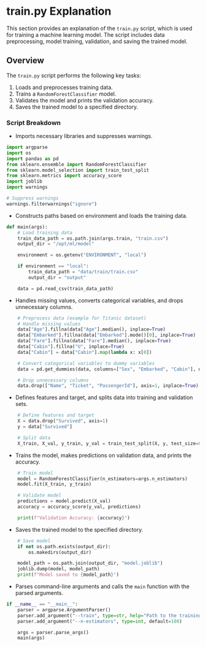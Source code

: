 # train.py Explanation

This section provides an explanation of the `train.py` script, which is used for training a machine learning model. The script includes data preprocessing, model training, validation, and saving the trained model.

## Overview

The `train.py` script performs the following key tasks:
1. Loads and preprocesses training data.
2. Trains a `RandomForestClassifier` model.
3. Validates the model and prints the validation accuracy.
4. Saves the trained model to a specified directory.

### Script Breakdown

- Imports necessary libraries and suppresses warnings.
```python
import argparse
import os
import pandas as pd
from sklearn.ensemble import RandomForestClassifier
from sklearn.model_selection import train_test_split
from sklearn.metrics import accuracy_score
import joblib
import warnings

# Suppress warnings
warnings.filterwarnings("ignore")
```



- Constructs paths based on environment and loads the training data.
```python
def main(args):
    # Load training data
    train_data_path = os.path.join(args.train, "train.csv")
    output_dir = "/opt/ml/model"

    environment = os.getenv("ENVIRONMENT", "local")

    if environment == "local":
        train_data_path = "data/train/train.csv"
        output_dir = "output"

    data = pd.read_csv(train_data_path)
```

- Handles missing values, converts categorical variables, and drops unnecessary columns.
```python
    # Preprocess data (example for Titanic dataset)
    # Handle missing values
    data["Age"].fillna(data["Age"].median(), inplace=True)
    data["Embarked"].fillna(data["Embarked"].mode()[0], inplace=True)
    data["Fare"].fillna(data["Fare"].median(), inplace=True)
    data["Cabin"].fillna("U", inplace=True)
    data["Cabin"] = data["Cabin"].map(lambda x: x[0])

    # Convert categorical variables to dummy variables
    data = pd.get_dummies(data, columns=["Sex", "Embarked", "Cabin"], drop_first=True)

    # Drop unnecessary columns
    data.drop(["Name", "Ticket", "PassengerId"], axis=1, inplace=True)
```


- Defines features and target, and splits data into training and validation sets.
```python
    # Define features and target
    X = data.drop("Survived", axis=1)
    y = data["Survived"]

    # Split data
    X_train, X_val, y_train, y_val = train_test_split(X, y, test_size=0.2, random_state=42)
```


- Trains the model, makes predictions on validation data, and prints the accuracy.
```python
    # Train model
    model = RandomForestClassifier(n_estimators=args.n_estimators)
    model.fit(X_train, y_train)

    # Validate model
    predictions = model.predict(X_val)
    accuracy = accuracy_score(y_val, predictions)

    print(f"Validation Accuracy: {accuracy}")
```

- Saves the trained model to the specified directory.
```python
    # Save model
    if not os.path.exists(output_dir):
        os.makedirs(output_dir)

    model_path = os.path.join(output_dir, "model.joblib")
    joblib.dump(model, model_path)
    print(f"Model saved to {model_path}")
```


- Parses command-line arguments and calls the `main` function with the parsed arguments.
```python
if __name__ == "__main__":
    parser = argparse.ArgumentParser()
    parser.add_argument("--train", type=str, help="Path to the training data", default="/opt/ml/input/data/train")
    parser.add_argument("--n-estimators", type=int, default=100)

    args = parser.parse_args()
    main(args)
```
